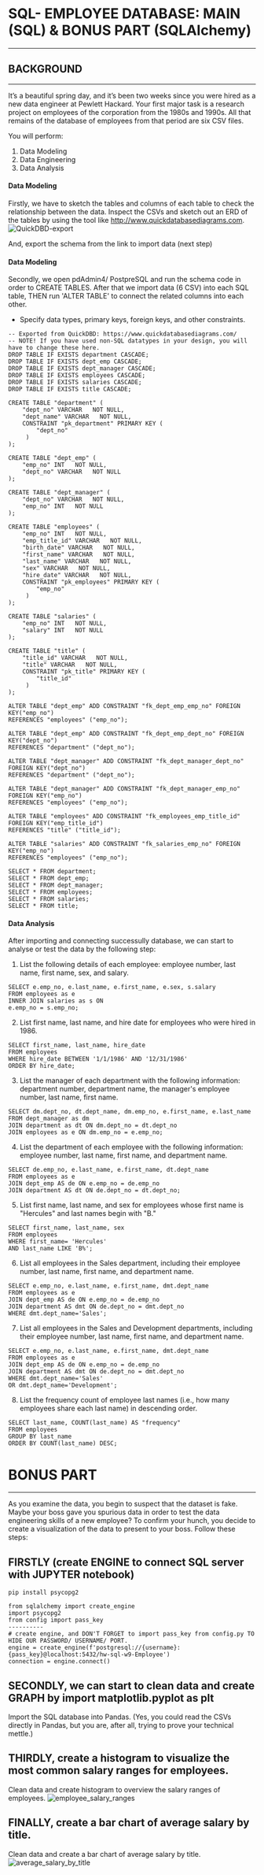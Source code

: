 # SQL- EMPLOYEE DATABASE: MAIN (SQL) & BONUS PART (SQLAIchemy)
------------
## BACKGROUND
---------------
It’s a beautiful spring day, and it’s been two weeks since you were hired as a new data engineer at Pewlett Hackard. Your first major task is a research project on employees of the corporation from the 1980s and 1990s. All that remains of the database of employees from that period are six CSV files.

You will perform:

  1. Data Modeling
  2. Data Engineering
  3. Data Analysis

#### Data Modeling
Firstly, we have to sketch the tables and columns of each table to check the relationship between the data.
Inspect the CSVs and sketch out an ERD of the tables by using the tool like http://www.quickdatabasediagrams.com.
![QuickDBD-export](https://user-images.githubusercontent.com/99168697/162622556-8d6838f1-3775-4e29-b217-e8da4da218ca.png)

And, export the schema from the link to import data (next step)

#### Data Modeling
Secondly, we open pdAdmin4/ PostpreSQL and run the schema code in order to CREATE TABLES.
After that we import data (6 CSV) into each SQL table, THEN run 'ALTER TABLE' to connect the related columns into each other.
- Specify data types, primary keys, foreign keys, and other constraints.

````
-- Exported from QuickDBD: https://www.quickdatabasediagrams.com/
-- NOTE! If you have used non-SQL datatypes in your design, you will have to change these here.
DROP TABLE IF EXISTS department CASCADE;
DROP TABLE IF EXISTS dept_emp CASCADE;
DROP TABLE IF EXISTS dept_manager CASCADE;
DROP TABLE IF EXISTS employees CASCADE;
DROP TABLE IF EXISTS salaries CASCADE;
DROP TABLE IF EXISTS title CASCADE;

CREATE TABLE "department" (
    "dept_no" VARCHAR   NOT NULL,
    "dept_name" VARCHAR   NOT NULL,
    CONSTRAINT "pk_department" PRIMARY KEY (
        "dept_no"
     )
);

CREATE TABLE "dept_emp" (
    "emp_no" INT   NOT NULL,
    "dept_no" VARCHAR   NOT NULL
);

CREATE TABLE "dept_manager" (
    "dept_no" VARCHAR   NOT NULL,
    "emp_no" INT   NOT NULL
);

CREATE TABLE "employees" (
    "emp_no" INT   NOT NULL,
    "emp_title_id" VARCHAR   NOT NULL,
    "birth_date" VARCHAR   NOT NULL,
    "first_name" VARCHAR   NOT NULL,
    "last_name" VARCHAR   NOT NULL,
    "sex" VARCHAR   NOT NULL,
    "hire_date" VARCHAR   NOT NULL,
    CONSTRAINT "pk_employees" PRIMARY KEY (
        "emp_no"
     )
);

CREATE TABLE "salaries" (
    "emp_no" INT   NOT NULL,
    "salary" INT   NOT NULL
);

CREATE TABLE "title" (
    "title_id" VARCHAR   NOT NULL,
    "title" VARCHAR   NOT NULL,
    CONSTRAINT "pk_title" PRIMARY KEY (
        "title_id"
     )
);

ALTER TABLE "dept_emp" ADD CONSTRAINT "fk_dept_emp_emp_no" FOREIGN KEY("emp_no")
REFERENCES "employees" ("emp_no");

ALTER TABLE "dept_emp" ADD CONSTRAINT "fk_dept_emp_dept_no" FOREIGN KEY("dept_no")
REFERENCES "department" ("dept_no");

ALTER TABLE "dept_manager" ADD CONSTRAINT "fk_dept_manager_dept_no" FOREIGN KEY("dept_no")
REFERENCES "department" ("dept_no");

ALTER TABLE "dept_manager" ADD CONSTRAINT "fk_dept_manager_emp_no" FOREIGN KEY("emp_no")
REFERENCES "employees" ("emp_no");

ALTER TABLE "employees" ADD CONSTRAINT "fk_employees_emp_title_id" FOREIGN KEY("emp_title_id")
REFERENCES "title" ("title_id");

ALTER TABLE "salaries" ADD CONSTRAINT "fk_salaries_emp_no" FOREIGN KEY("emp_no")
REFERENCES "employees" ("emp_no");

SELECT * FROM department;
SELECT * FROM dept_emp;
SELECT * FROM dept_manager;
SELECT * FROM employees;
SELECT * FROM salaries;
SELECT * FROM title;
````

#### Data Analysis
After importing and connecting successully database, we can start to analyse or test the data by the following step:
1. List the following details of each employee: employee number, last name, first name, sex, and salary.
`````
SELECT e.emp_no, e.last_name, e.first_name, e.sex, s.salary
FROM employees as e
INNER JOIN salaries as s ON
e.emp_no = s.emp_no;
``````

2. List first name, last name, and hire date for employees who were hired in 1986.
`````
SELECT first_name, last_name, hire_date
FROM employees
WHERE hire_date BETWEEN '1/1/1986' AND '12/31/1986'
ORDER BY hire_date;
`````

3. List the manager of each department with the following information: department number, department name, the manager's employee number, last name, first name.
`````
SELECT dm.dept_no, dt.dept_name, dm.emp_no, e.first_name, e.last_name 
FROM dept_manager as dm
JOIN department as dt ON dm.dept_no = dt.dept_no
JOIN employees as e ON dm.emp_no = e.emp_no;
`````

4. List the department of each employee with the following information: employee number, last name, first name, and department name.
`````
SELECT de.emp_no, e.last_name, e.first_name, dt.dept_name
FROM employees as e
JOIN dept_emp AS de ON e.emp_no = de.emp_no
JOIN department AS dt ON de.dept_no = dt.dept_no;
`````

5. List first name, last name, and sex for employees whose first name is "Hercules" and last names begin with "B."
`````
SELECT first_name, last_name, sex
FROM employees
WHERE first_name= 'Hercules'
AND last_name LIKE 'B%';
`````

6. List all employees in the Sales department, including their employee number, last name, first name, and department name.
`````
SELECT e.emp_no, e.last_name, e.first_name, dmt.dept_name
FROM employees as e
JOIN dept_emp AS de ON e.emp_no = de.emp_no
JOIN department AS dmt ON de.dept_no = dmt.dept_no
WHERE dmt.dept_name='Sales';
`````

7. List all employees in the Sales and Development departments, including their employee number, last name, first name, and department name.
`````
SELECT e.emp_no, e.last_name, e.first_name, dmt.dept_name
FROM employees as e
JOIN dept_emp AS de ON e.emp_no = de.emp_no
JOIN department AS dmt ON de.dept_no = dmt.dept_no
WHERE dmt.dept_name='Sales'
OR dmt.dept_name='Development';
`````

8. List the frequency count of employee last names (i.e., how many employees share each last name) in descending order.
`````
SELECT last_name, COUNT(last_name) AS "frequency"
FROM employees
GROUP BY last_name
ORDER BY COUNT(last_name) DESC;
`````

# BONUS PART
--------------
As you examine the data, you begin to suspect that the dataset is fake. Maybe your boss gave you spurious data in order to test the data engineering skills of a new employee? To confirm your hunch, you decide to create a visualization of the data to present to your boss. Follow these steps:
## FIRSTLY (create ENGINE to connect SQL server with JUPYTER notebook)  
````
pip install psycopg2
````
````
from sqlalchemy import create_engine
import psycopg2
from config import pass_key
----------
# create engine, and DON'T FORGET to import pass_key from config.py TO HIDE OUR PASSWORD/ USERNAME/ PORT.
engine = create_engine(f'postgresql://{username}:{pass_key}@localhost:5432/hw-sql-w9-Employee')
connection = engine.connect()
````
## SECONDLY, we can start to clean data and create GRAPH by import matplotlib.pyplot as plt
Import the SQL database into Pandas. (Yes, you could read the CSVs directly in Pandas, but you are, after all, trying to prove your technical mettle.)
## THIRDLY, create a histogram to visualize the most common salary ranges for employees.
Clean data and create histogram to overview the salary ranges of employees.
![employee_salary_ranges](https://user-images.githubusercontent.com/99168697/162624382-265bf351-3d6d-4dd3-85e1-68a666d7c1f1.png)

## FINALLY, create a bar chart of average salary by title.
Clean data and create a bar chart of average salary by title.
![average_salary_by_title](https://user-images.githubusercontent.com/99168697/162624388-5b53c5eb-e62d-4844-bad1-0b4bbb09b97c.png)

